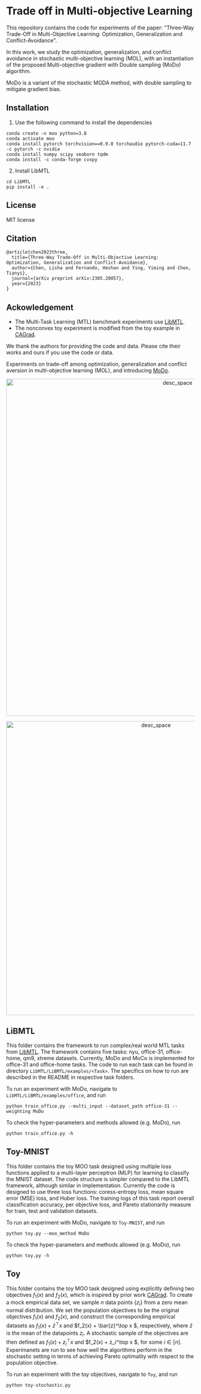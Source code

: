 # Trade off in Multi-objective Learning



This repository contains the code for experiments of the paper: "Three-Way Trade-Off in Multi-Objective Learning: Optimization, Generalization and Conflict-Avoidance".

In this work, we study the optimization, generalization, and conflict avoidance in stochastic multi-objective learning (MOL), with an instantiation of the proposed Multi-objective gradient with Double sampling (MoDo) algorithm.

MoDo is a variant of the stochastic MGDA method, with double sampling to mitigate gradient bias.


## Installation

1. Use the following command to install the dependencies
```
conda create -n moo python=3.8
conda activate moo
conda install pytorch torchvision==0.9.0 torchaudio pytorch-cuda=11.7 -c pytorch -c nvidia
conda install numpy scipy seaborn tqdm
conda install -c conda-forge cvxpy
```
2. Install LibMTL

```
cd LibMTL
pip install -e .
```



## License

MIT license

## Citation

```
@article{chen2023three,
  title={Three-Way Trade-Off in Multi-Objective Learning: Optimization, Generalization and Conflict-Avoidance},
  author={Chen, Lisha and Fernando, Heshan and Ying, Yiming and Chen, Tianyi},
  journal={arXiv preprint arXiv:2305.20057},
  year={2023}
}
```



## Ackowledgement

- The Multi-Task Learning (MTL) benchmark experiments use [LibMTL](https://github.com/median-research-group/LibMTL).
- The nonconvex toy experiment is modified from the toy example in [CAGrad](https://github.com/Cranial-XIX/CAGrad).

We thank the authors for providing the code and data. Please cite their works and ours if you use the code or data.

Experiments on trade-off among optimization, generalization and conflict aversion in multi-objective learning (MOL), and introducing [MoDo](https://arxiv.org/pdf/2305.20057.pdf).

<p align="center">
<img width="900" alt="desc_space" src="https://github.com/heshandevaka/Trade-Off-MOL/assets/96305785/b84fdf81-2e95-479f-b874-c5394af34d50">
</p>

<p align="center">
<img width="785" alt="desc_space" src="https://github.com/heshandevaka/Trade-Off-MOL/assets/96305785/c75cb5cd-2df6-4cb0-8dde-9733b1452cfb)">
</p>


## LiBMTL

This folder contains the framework to run complex/real world MTL tasks from [LibMTL](https://github.com/median-research-group/LibMTL). The framework contains five tasks: nyu, office-31, office-home, qm9, xtreme datasets. Currently, MoDo and MoCo is implemented for office-31 and office-home tasks. The code to run each task can be found in directory `LibMTL/LiBMTL/examples/<Task>`. The specifics on how to run are described in the README in respective task folders. 

To run an experiment with MoDo, navigate to `LibMTL/LiBMTL/examples/office`, and run

```shell
python train_office.py --multi_input --dataset_path office-31 --weighting MoDo
```

To check the hyper-parameters and methods allowed (e.g. MoDo), run

```shell
python train_office.py -h
```

## Toy-MNIST

This folder contains the toy MOO task designed using multiple loss functions applied to a multi-layer perceptron (MLP) for learning to classify the MNIST dataset. The code structure is simpler compared to the LibMTL framework, although similar in implementation. Currently the code is designed to use three loss functions: coress-entropy loss, mean square error (MSE) loss, and Huber loss. The training logs of this task report overall classification accuracy, per objective loss, and Pareto stationarity measure for train, test and validation datasets.

To run an experiment with MoDo, navigate to `Toy-MNIST`, and run

```shell
python toy.py --moo_method MoDo
```

To check the hyper-parameters and methods allowed (e.g. MoDo), run

```shell
python toy.py -h
```

## Toy

This folder contains the toy MOO task designed using explicitly defining two objectives $f_1(x)$ and $f_2(x)$, which is inspired by prior work [CAGrad](https://github.com/Cranial-XIX/CAGrad). To create a mock empirical data set, we sample $n$ data points $\{z_i\}$ from a zero mean normal distribution. We set the population objectives to be the original objectives $f_1(x)$ and $f_2(x)$, and construct the corresponding empirical datasets as $f_1(x) +  \bar{z}^\top x$ and $f_2(x) + \bar{z}^\top x $, respectively, where $\bar{z}$ is the mean of the datapoints $z_i$. A stochastic sample of the objectives are then defined as $f_1(x) +  z_i^\top x$ and $f_2(x) + z_i^\top x $, for some $i\in[n]$. Experimanets are run to see how well the algorithms perform in the stochastic setting in terms of achieving Pareto optimality with respect to the population objective.

To run an experiment with the toy objectives, navigate to `Toy`, and run

```shell
python toy-stochastic.py
```
